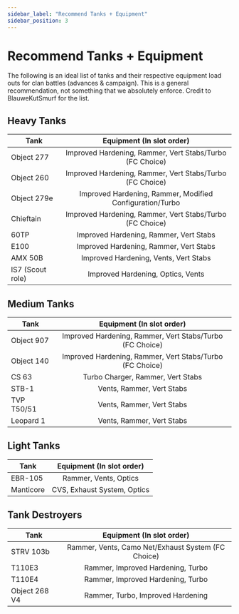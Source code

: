 ```yaml
---
sidebar_label: "Recommend Tanks + Equipment"
sidebar_position: 3
---
```


# Recommend Tanks + Equipment

The following is an ideal list of tanks and their respective equipment load outs for clan battles (advances & campaign). This is a general recommendation, not something that we absolutely enforce. Credit to BlauweKutSmurf for the list.

## Heavy Tanks

| Tank        |      Equipment (In slot order)       |
| ------------- |:-------------:|
| Object 277 | Improved Hardening, Rammer, Vert Stabs/Turbo (FC Choice) |
| Object 260 | Improved Hardening, Rammer, Vert Stabs/Turbo (FC Choice)|
| Object 279e | Improved Hardening, Rammer, Modified Configuration/Turbo|
| Chieftain | Improved Hardening, Rammer, Vert Stabs/Turbo (FC Choice)|
| 60TP | Improved Hardening, Rammer, Vert Stabs|
| E100 | Improved Hardening, Rammer, Vert Stabs|
| AMX 50B | Improved Hardening, Vents, Vert Stabs|
| IS7 (Scout role) | Improved Hardening, Optics, Vents|

## Medium Tanks

| Tank        |      Equipment (In slot order)       |
| ------------- |:-------------:|
| Object 907 | Improved Hardening, Rammer, Vert Stabs/Turbo (FC Choice) |
| Object 140 | Improved Hardening, Rammer, Vert Stabs/Turbo (FC Choice) |
| CS 63 | Turbo Charger, Rammer, Vert Stabs |
| STB-1 | Vents, Rammer, Vert Stabs |
| TVP T50/51 | Vents, Rammer, Vert Stabs |
| Leopard 1 | Vents, Rammer, Vert Stabs |

## Light Tanks

| Tank        |      Equipment (In slot order)       |
| ------------- |:-------------:|
| EBR-105 | Rammer, Vents, Optics |
| Manticore | CVS, Exhaust System, Optics |

## Tank Destroyers

| Tank        |      Equipment (In slot order)       |
| ------------- |:-------------:|
| STRV 103b | Rammer, Vents, Camo Net/Exhaust System (FC Choice) |
| T110E3 | Rammer, Improved Hardening, Turbo |
| T110E4 | Rammer, Improved Hardening, Turbo  |
| Object 268 V4 | Rammer, Turbo, Improved Hardening |
